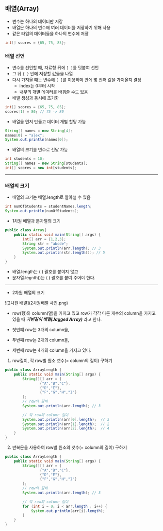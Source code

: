 ## 배열(Array)
- 변수는 하나의 데이터만 저장
- 배열은 하나의 변수에 여러 데이터를 저장하기 위해 사용
- 같은 타입의 데이터들을 하나의 변수에 저장
```java
int[] scores = {65, 75, 85};
```

### 배열 선언
- 변수를 선언할 때, 자료형 뒤에 `[ ]`를 덧붙여 선언
- 그 뒤 `{ }` 안에 저장할 값들을 나열
- 다시 가져올 때는 변수에 `[ ]`를 이용하며 안에 몇 번째 값을 가져올지 결정
  - index는 0부터 시작
  - 내부의 개별 데이터를 바꿔줄 수도 있음
- 배열 생성과 동시에 초기화
```java
int[] scores = {65, 75, 85};
scores[1] = 80; // 75 -> 80
```

- 배열을 먼저 만들고 데이터 개별 할당 가능
```java
String[] names = new String[4];
names[0] = "alex";
System.out.println(names[0]);
```

- 배열의 크기를 변수로 전달 가능
```java
int students = 10;
String[] names = new String[students];
int[] scores = new int[students];
```

---
### 배열의 크기

- 배열의 크기는 배열.length로 알아낼 수 있음
```java
int numOfStudents = studentNames.length;
System.out.println(numOfStudents);
```
- 1차원 배열과 문자열의 크기
```java
public class Array{
    public static void main(String[] args) {
        int[] arr = {1,2,3};
        String str = "abcde";
        System.out.println(arr.length); // 3
        System.out.println(str.length()); // 5
    }
}
```
- 배열.length는 ( ) 괄호를 붙이지 않고
- 문자열.legnth()는 ( ) 괄호를  붙여 주어야 한다.
---
- 2차원 배열의 크기

![2차원 배열](2차원배열 사진.png)
- row(행)와 column(열)을 가지고 있고
  row가 각각 다른 개수의 column을 가지고 있을 때
  ***가변길이 배열(Jagged Array)*** 라고 한다.


- 첫번쨰 row는 3개의 column을,
- 두번쨰 row는 2개의 column을,
- 세번째 row는 4개의 column을 가지고 있다.

1. row길이, 각 row별 원소 갯수(= column의 길이) 구하기

```java
public class ArrayLength {
    public static void main(String[] args) {
        String[][] arr = {
                {"A","B","C"},
                {"D","E"},
                {"F","G","H","I"}
        };
        // row의 길이
        System.out.println(arr.length); // 3
        
        // 각 row의 column 길이
        System.out.println(arr[0].length);  // 3
        System.out.println(arr[1].length);  // 2
        System.out.println(arr[2].length);  // 4
    }
}
```

2. 반복문을 사용하여 row별 원소의 갯수(= column의 길이) 구하기
```java
public class ArrayLength {
    public static void main(String[] args) {
        String[][] arr = {
                {"A","B","C"},
                {"D","E"},
                {"F","G","H","I"}
        };
        // row의 길이
        System.out.println(arr.length); // 3
        
        // 각 row의 column 길이
        for (int i = 0; i < arr.length ; i++) {
            System.out.println(arr[i].length);
        }
    }
}
```
